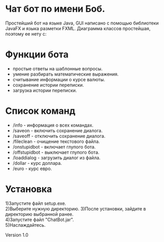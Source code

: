 # Чат бот по имени Боб.
Простейший бот на языке Java, GUI написано с помощью библиотеки JavaFX и языка разметки FXML.
Диаграмма классов простейшая, поэтому ее нету с:

# Функции бота
 - простые ответы на шаблонные вопросы. 
 - умение разбирать математические выражения.
 - считывание информации о курсе валюты.
 - сохранение истории переписки.
 - загрузка истории переписки.
 
# Список команд 
 - /info - информация о всех командах. 
 - /saveon - включить сохранение диалога. 
 - /saveoff - отключить сохранение диалога.
 - /fileclean - очищение текстового файла.  
 - /onstupidbot - включает глупого бота.
 - /offstupidbot - выключает глупого бота. 
 - /loaddialog - загрузить диалог из файла. 
 - /dollar - курс доллара.
 - /euro - курс евро.
 
# Установка
 1)Запустите файл setup.exe.  
 2)Выберите нужную директорию. 
 3)После установки, зайдите в директорию выбранной ранее.  
 4)Запустите файл "ChatBot.jar".    
 5)Наслаждайтесь.  
 
Version 1.0  
